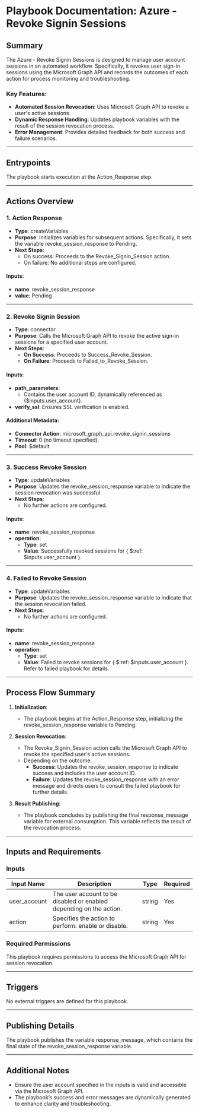 # Playbook Documentation: Azure - Revoke Signin Sessions

## Summary
The Azure - Revoke Signin Sessions is designed to manage user account sessions in an automated workflow. Specifically, it revokes user sign-in sessions using the Microsoft Graph API and records the outcomes of each action for process monitoring and troubleshooting.

### Key Features:
- **Automated Session Revocation**: Uses Microsoft Graph API to revoke a user's active sessions.
- **Dynamic Response Handling**: Updates playbook variables with the result of the session revocation process.
- **Error Management**: Provides detailed feedback for both success and failure scenarios.

---

## Entrypoints
The playbook starts execution at the Action_Response step.

---

## Actions Overview

### **1. Action Response**
- **Type**: createVariables
- **Purpose**: Initializes variables for subsequent actions. Specifically, it sets the variable revoke_session_response to Pending.
- **Next Steps**:
  - On success: Proceeds to the Revoke_Signin_Session action.
  - On failure: No additional steps are configured.

#### Inputs:
- **name**: revoke_session_response
- **value**: Pending

---

### **2. Revoke Signin Session**
- **Type**: connector
- **Purpose**: Calls the Microsoft Graph API to revoke the active sign-in sessions for a specified user account.
- **Next Steps**:
  - **On Success**: Proceeds to Success_Revoke_Session.
  - **On Failure**: Proceeds to Failed_to_Revoke_Session.

#### Inputs:
- **path_parameters**: 
  - Contains the user account ID, dynamically referenced as {$inputs.user_account}.
- **verify_ssl**: Ensures SSL verification is enabled.

#### Additional Metadata:
- **Connector Action**: microsoft_graph_api.revoke_signin_sessions
- **Timeout**: 0 (no timeout specified).
- **Pool**: $default

---

### **3. Success Revoke Session**
- **Type**: updateVariables
- **Purpose**: Updates the revoke_session_response variable to indicate the session revocation was successful.
- **Next Steps**:
  - No further actions are configured.

#### Inputs:
- **name**: revoke_session_response
- **operation**:
  - **Type**: set
  - **Value**: Successfully revoked sessions for { $:ref: $inputs.user_account }.

---

### **4. Failed to Revoke Session**
- **Type**: updateVariables
- **Purpose**: Updates the revoke_session_response variable to indicate that the session revocation failed.
- **Next Steps**:
  - No further actions are configured.

#### Inputs:
- **name**: revoke_session_response
- **operation**:
  - **Type**: set
  - **Value**: Failed to revoke sessions for { $:ref: $inputs.user_account }. Refer to failed playbook for details.

---

## Process Flow Summary
1. **Initialization**:
   - The playbook begins at the Action_Response step, initializing the revoke_session_response variable to Pending.

2. **Session Revocation**:
   - The Revoke_Signin_Session action calls the Microsoft Graph API to revoke the specified user's active sessions.
   - Depending on the outcome:
     - **Success**: Updates the revoke_session_response to indicate success and includes the user account ID.
     - **Failure**: Updates the revoke_session_response with an error message and directs users to consult the failed playbook for further details.

3. **Result Publishing**:
   - The playbook concludes by publishing the final response_message variable for external consumption. This variable reflects the result of the revocation process.

---

## Inputs and Requirements

### Inputs
| **Input Name**  | **Description**                                                      | **Type**   | **Required** |
|------------------|----------------------------------------------------------------------|------------|--------------|
| user_account   | The user account to be disabled or enabled depending on the action. | string   | Yes          |
| action         | Specifies the action to perform: enable or disable.             | string   | Yes          |

### Required Permissions
This playbook requires permissions to access the Microsoft Graph API for session revocation.

---

## Triggers
No external triggers are defined for this playbook.

---

## Publishing Details
The playbook publishes the variable response_message, which contains the final state of the revoke_session_response variable.

---

## Additional Notes
- Ensure the user account specified in the inputs is valid and accessible via the Microsoft Graph API.
- The playbook’s success and error messages are dynamically generated to enhance clarity and troubleshooting.